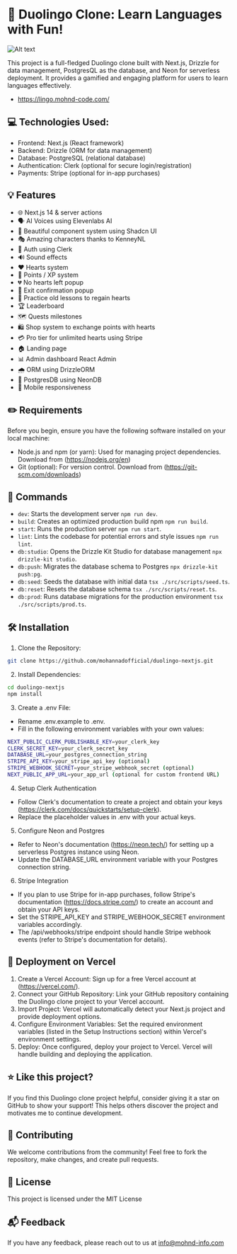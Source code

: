 # 📃 Duolingo Clone: Learn Languages with Fun!

![Alt text](https://lingo.mohnd-code.com/hero.svg)

This project is a full-fledged Duolingo clone built with Next.js, Drizzle for data management, PostgresQL as the database, and Neon for serverless deployment. It provides a gamified and engaging platform for users to learn languages effectively.

- https://lingo.mohnd-code.com/

## 💻 Technologies Used:

- Frontend: Next.js (React framework)
- Backend: Drizzle (ORM for data management)
- Database: PostgreSQL (relational database)
- Authentication: Clerk (optional for secure login/registration)
- Payments: Stripe (optional for in-app purchases)

## 💡 Features

- 🌐 Next.js 14 & server actions
- 🗣 AI Voices using Elevenlabs AI
- 🎨 Beautiful component system using Shadcn UI
- 🎭 Amazing characters thanks to KenneyNL
- 🔐 Auth using Clerk
- 🔊 Sound effects
- ❤️ Hearts system
- 🌟 Points / XP system
- 💔 No hearts left popup
- 🚪 Exit confirmation popup
- 🔄 Practice old lessons to regain hearts
- 🏆 Leaderboard
- 🗺 Quests milestones
- 🛍 Shop system to exchange points with hearts
- 💳 Pro tier for unlimited hearts using Stripe
- 🏠 Landing page
- 📊 Admin dashboard React Admin
- 🌧 ORM using DrizzleORM
- 💾 PostgresDB using NeonDB
- 📱 Mobile responsiveness

## ✏️ Requirements

Before you begin, ensure you have the following software installed on your local machine:

- Node.js and npm (or yarn): Used for managing project dependencies. Download from (https://nodejs.org/en)
- Git (optional): For version control. Download from (https://git-scm.com/downloads)

## 🤖 Commands

- `dev`: Starts the development server `npm run dev`.
- `build`: Creates an optimized production build npm `npm run build`.
- `start`: Runs the production server `npm run start`.
- `lint`: Lints the codebase for potential errors and style issues `npm run lint`.
- `db:studio`: Opens the Drizzle Kit Studio for database management `npx drizzle-kit studio`.
- `db:push`: Migrates the database schema to Postgres `npx drizzle-kit push:pg`.
- `db:seed`: Seeds the database with initial data `tsx ./src/scripts/seed.ts`.
- `db:reset`: Resets the database schema `tsx ./src/scripts/reset.ts`.
- `db:prod`: Runs database migrations for the production environment `tsx ./src/scripts/prod.ts`.

## 🛠️ Installation

1. Clone the Repository:

```bash
git clone https://github.com/mohannadofficial/duolingo-nextjs.git
```

2. Install Dependencies:

```bash
cd duolingo-nextjs
npm install
```

3. Create a .env File:

- Rename .env.example to .env.
- Fill in the following environment variables with your own values:

```bash
NEXT_PUBLIC_CLERK_PUBLISHABLE_KEY=your_clerk_key
CLERK_SECRET_KEY=your_clerk_secret_key
DATABASE_URL=your_postgres_connection_string
STRIPE_API_KEY=your_stripe_api_key (optional)
STRIPE_WEBHOOK_SECRET=your_stripe_webhook_secret (optional)
NEXT_PUBLIC_APP_URL=your_app_url (optional for custom frontend URL)
```

4. Setup Clerk Authentication

- Follow Clerk's documentation to create a project and obtain your keys (https://clerk.com/docs/quickstarts/setup-clerk).
- Replace the placeholder values in .env with your actual keys.

5. Configure Neon and Postgres

- Refer to Neon's documentation (https://neon.tech/) for setting up a serverless Postgres instance using Neon.
- Update the DATABASE_URL environment variable with your Postgres connection string.

6. Stripe Integration

- If you plan to use Stripe for in-app purchases, follow Stripe's documentation (https://docs.stripe.com/) to create an account and obtain your API keys.
- Set the STRIPE_API_KEY and STRIPE_WEBHOOK_SECRET environment variables accordingly.
- The /api/webhooks/stripe endpoint should handle Stripe webhook events (refer to Stripe's documentation for details).

## 🚀 Deployment on Vercel

1. Create a Vercel Account: Sign up for a free Vercel account at (https://vercel.com/).
2. Connect your GitHub Repository: Link your GitHub repository containing the Duolingo clone project to your Vercel account.
3. Import Project: Vercel will automatically detect your Next.js project and provide deployment options.
4. Configure Environment Variables: Set the required environment variables (listed in the Setup Instructions section) within Vercel's environment settings.
5. Deploy: Once configured, deploy your project to Vercel. Vercel will handle building and deploying the application.

## ⭐ Like this project?

If you find this Duolingo clone project helpful, consider giving it a star on GitHub to show your support! This helps others discover the project and motivates me to continue development.

## 🙌 Contributing

We welcome contributions from the community! Feel free to fork the repository, make changes, and create pull requests.

## 🔰 License

This project is licensed under the MIT License

## 📬 Feedback

If you have any feedback, please reach out to us at info@mohnd-info.com
